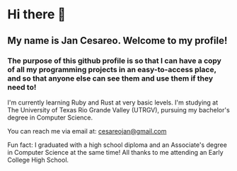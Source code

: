 # Hi there 👋

## My name is Jan Cesareo. Welcome to my profile!

### The purpose of this github profile is so that I can have a copy of all my programming projects in an easy-to-access place, and so that anyone else can see them and use them if they need to! 

I'm currently learning Ruby and Rust at very basic levels. I'm studying at The University of Texas Rio Grande Valley (UTRGV), pursuing my bachelor's degree in Computer Science. 

You can reach me via email at: cesareojan@gmail.com

Fun fact: I graduated with a high school diploma and an Associate's degree in Computer Science at the same time! All thanks to me attending an Early College High School.

<!--
**JanCesareo/JanCesareo** is a ✨ _special_ ✨ repository because its `README.md` (this file) appears on your GitHub profile.

Here are some ideas to get you started:

- 🔭 I’m currently working on ...
- 🌱 I’m currently learning ...
- 👯 I’m looking to collaborate on ...
- 🤔 I’m looking for help with ...
- 💬 Ask me about ...
- 📫 How to reach me: ...
- 😄 Pronouns: ...
- ⚡ Fun fact: ...
-->
